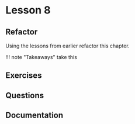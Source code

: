 # Lesson 8

## Refactor

Using the lessons from earlier refactor this chapter.

!!! note "Takeaways"
    take this  

## Exercises

## Questions

## Documentation
